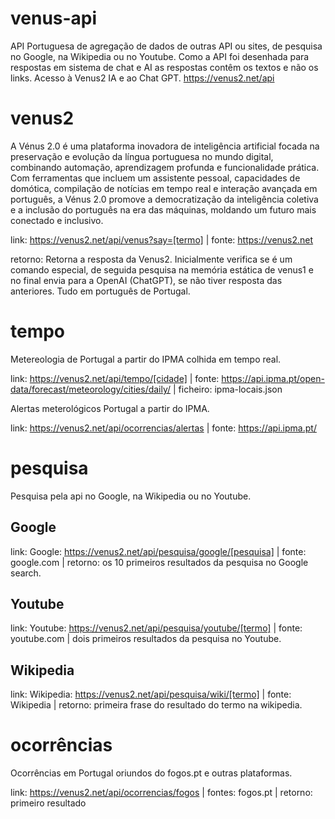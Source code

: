 # venus-api
API Portuguesa de agregação de dados de outras API ou sites, de pesquisa no Google, na Wikipedia ou no Youtube. Como a API foi desenhada para respostas em sistema de chat e AI as respostas contêm os textos e não os links. Acesso à Venus2 IA e ao Chat GPT. 
https://venus2.net/api

# venus2

A Vénus 2.0 é uma plataforma inovadora de inteligência artificial focada na preservação e evolução da língua portuguesa no mundo digital, combinando automação, aprendizagem profunda e funcionalidade prática. Com ferramentas que incluem um assistente pessoal, capacidades de domótica, compilação de notícias em tempo real e interação avançada em português, a Vénus 2.0 promove a democratização da inteligência coletiva e a inclusão do português na era das máquinas, moldando um futuro mais conectado e inclusivo.

link: https://venus2.net/api/venus?say=[termo] | fonte: https://venus2.net

retorno: Retorna a resposta da Venus2. Inicialmente verifica se é um comando especial, de seguida pesquisa na memória estática de venus1 e no final envia para a OpenAI (ChatGPT), se não tiver resposta das anteriores. Tudo em português de Portugal.
 
# tempo

Metereologia de Portugal a partir do IPMA colhida em tempo real.

link: https://venus2.net/api/tempo/[cidade] | fonte: https://api.ipma.pt/open-data/forecast/meteorology/cities/daily/ | ficheiro: ipma-locais.json

Alertas meterológicos Portugal a partir do IPMA.

link: https://venus2.net/api/ocorrencias/alertas | fonte: https://api.ipma.pt/

# pesquisa

Pesquisa pela api no Google, na Wikipedia ou no Youtube.
## Google
link: Google: https://venus2.net/api/pesquisa/google/[pesquisa] | fonte: google.com  | retorno: os 10 primeiros resultados da pesquisa no Google search.
## Youtube
link: Youtube: https://venus2.net/api/pesquisa/youtube/[termo] | fonte: youtube.com | dois primeiros resultados da pesquisa no Youtube.
## Wikipedia
link: Wikipedia: https://venus2.net/api/pesquisa/wiki/[termo] | fonte: Wikipedia | retorno: primeira frase do resultado do termo na wikipedia.

# ocorrências
Ocorrências em Portugal oriundos do fogos.pt e outras plataformas.

link: https://venus2.net/api/ocorrencias/fogos | fontes: fogos.pt | retorno: primeiro resultado
